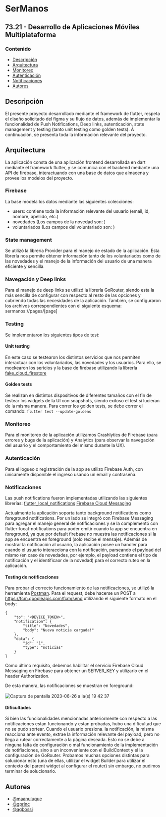 
# SerManos

## 73.21 - Desarrollo de Aplicaciones Móviles Multiplataforma


### Contenido

- [Descripción](#descripción)
- [Arquitectura](#arquitectura)
- [Monitoreo](#monitoreo)
- [Autenticación](#autenticación)
- [Notificaciones](#notificaciones)
- [Autores](#autores)

## Descripción

El presente proyecto desarrollado mediante el framework de flutter, respeta el diseño solicitado del figma y su flujo de datos, además de implementar la funcionalidad de Push Notifications, Deep links, autenticación, state management y testing (tanto unit testing como golden tests). A continuación, se presenta toda la información relevante del proyecto.

## Arquitectura

La aplicación consta de una aplicación frontend desarrollada en dart mediante el framework flutter, y se comunica con el backend mediante una API de firebase, interactuando con una base de datos que almacena y provee los modelos del proyecto.

### Firebase

La base modela los datos mediante las siguientes colecciones:
- users: contiene toda la información relevante del usuario (email, id, nombre, apellido, etc.)
- novedades (Los campos de la novedad son: )
- voluntariados (Los campos del voluntariado son: )

### State management
Se utilizó la librería Provider para el manejo de estado de la aplicación. Esta librería nos permite obtener información tanto de los voluntariados como de las novedades y el manejo de la información del usuario de una manera eficiente y sencilla. 

### Navegación y Deep links
Para el manejo de deep links se utilizó la librería GoRouter, siendo esta la más sencilla de configurar con respecto al resto de las opciones y cubriendo todas las necesidades de la aplicación. 
También, se configuraron los archivos correspondientes con el siguiente esquema:
sermanos://pages/[page]

### Testing

Se implementaron los siguientes tipos de test:
#### Unit testing
En este caso se testearon los distintos servicios que nos permiten interactuar con los voluntariados, las novedades y los usuarios. Para ello, se mockearon los sericios y la base de firebase utilizando la librería [fake_cloud_firestore](https://pub.dev/packages/fake_cloud_firestore/example)

#### Golden tests
Se realizan en distintos dispositivos de diferentes tamaños con el fin de testear los widgets de la UI con snapshots, siendo exitoso el test si lucieran de la misma manera. 
Para correr los golden tests, se debe correr el comando:
`flutter test --update-goldens`

### Monitoreo
Para el monitoreo de la aplicación utilizamos Crashlytics de Firebase (para errores y bugs de la aplicación) y Analytics (para observar la navegación del usuario y el comportamiento del mismo durante la UX).

### Autenticación
Para el logueo o registración de la app se utilizo Firebase Auth, con únicamente disponible el ingreso usando un email y contraseña.

### Notificaciones

Las push notifications fueron implementadas utilizando las siguientes librerías:
[flutter_local_notifications](https://pub.dev/packages/flutter_local_notifications)
[Firebase Cloud Messaging](https://firebase.google.com/docs/cloud-messaging?hl=es-419)

Actualmente la aplicación soporta tanto background notifications como foreground notifications. 
Por un lado se integró con Firebase Messaging para agregar el manejo general de notificaciones y se la complementó con flutter-local-notifications para poder emitir cuando la app se encuentra en foreground, ya que por default firebase no muestra las notificaciones si la app se encuentra en foreground (solo recibe el mensaje). Además de mostrar la notificación al usuario, la aplicación posee un handler para cuando el usuario interacciona con la notificación, parseando el payload del mismo (en caso de novedades, por ejemplo, el payload contiene el tipo de notificación y el identificaor de la novedad) para el correcto ruteo en la aplicación.

#### Testing de notificaciones
Para probar el correcto funcionamiento de las notificaciones, se utilizó la herramienta [Postman](https://www.postman.com/). Para el request, debe hacerse un POST a https://fcm.googleapis.com/fcm/send utilizando el siguiente formato en el body:  <br />
```
{
    "to": "<DEVICE_TOKEN>",
    "notification": {
        "title": "Novedades",
        "body": "Nueva noticia cargada!"
    },
    "data": {
        "id": "1",
        "type": "noticias"
    }
}
```
Como último requisito, debemos habilitar el servicio Firebase Cloud Messaging en Firebase para obtener un SERVER_KEY y utilizarlo en el header Authorization.

De esta manera, las notificaciones se muestran en foreground: <br />
<br />
![Captura de pantalla 2023-06-26 a la(s) 19 42 37](https://github.com/gprinc/flutter-tp-1c-2023/assets/37815318/3adc8aad-76b2-486e-9092-4faa4ae14ba2)



#### Dificultades
Si bien las funcionalidades mencionadas anteriormente con respecto a las notificaciones estan funcionando y estan probadas, hubo una dificultad que no se pudo sortear. Cuando el usuario presiona. la notificación, la misma reacciona ante evento, extrae la información relevante del payload, pero no llega a rutear correctamente a la página deseada. Esto no se debe a ninguna falta de configuración o mal funcionamiento de la implementación de notifiaciones, sino a un inconveniente con el BuildContext y el la configuración de GoRouter. Probamos muchas opciones distintas para solucionar esto (una de ellas, utilizar el widget Builder para utilizar el contexto del parent widget al configurar el router) sin embargo, no pudimos terminar de solucionarlo. 


## Autores

- [@maanuluque](https://github.com/maanuluque)
- [@gprinc](https://github.com/gprinc)
- [@agbossi](https://github.com/agbossi)


